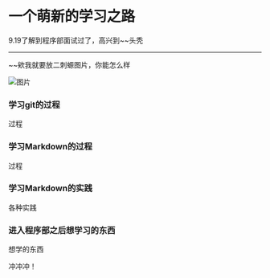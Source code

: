 # 一个萌新的学习之路    

9.19了解到程序部面试过了，高兴到~~头秃

***

~~欸我就要放二刺螈图片，你能怎么样

![图片](https://konachan.net/sample/14080ad7493ce51903383d6cb660a942/Konachan.com%20-%20290906%20sample.jpg)

### 学习git的过程

过程

### 学习Markdown的过程

过程

### 学习Markdown的实践

各种实践

### 进入程序部之后想学习的东西

想学的东西



冲冲冲！
